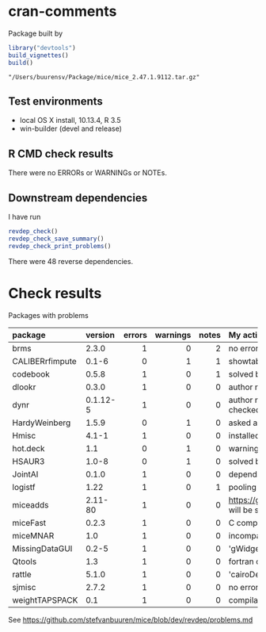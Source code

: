 cran-comments
================

Package built by

``` r
library("devtools")
build_vignettes()
build()
```

`"/Users/buurensv/Package/mice/mice_2.47.1.9112.tar.gz"`

Test environments
-----------------

-   local OS X install, 10.13.4, R 3.5
-   win-builder (devel and release)

R CMD check results
-------------------

There were no ERRORs or WARNINGs or NOTEs.

Downstream dependencies
-----------------------

I have run

``` r
revdep_check()
revdep_check_save_summary()
revdep_check_print_problems()
```

There were 48 reverse dependencies.

Check results
=============

Packages with problems

<table>
<colgroup>
<col width="19%" />
<col width="11%" />
<col width="9%" />
<col width="11%" />
<col width="8%" />
<col width="40%" />
</colgroup>
<thead>
<tr class="header">
<th align="left">package</th>
<th align="left">version</th>
<th align="right">errors</th>
<th align="right">warnings</th>
<th align="right">notes</th>
<th align="left">My actions</th>
</tr>
</thead>
<tbody>
<tr class="odd">
<td align="left">brms</td>
<td align="left">2.3.0</td>
<td align="right">1</td>
<td align="right">0</td>
<td align="right">2</td>
<td align="left">no error in brms 2.3.1 (SOLVED)</td>
</tr>
<tr class="even">
<td align="left">CALIBERrfimpute</td>
<td align="left">0.1-6</td>
<td align="right">0</td>
<td align="right">1</td>
<td align="right">1</td>
<td align="left">showtable() in simstudy_survival defunct - author noted</td>
</tr>
<tr class="odd">
<td align="left">codebook</td>
<td align="left">0.5.8</td>
<td align="right">1</td>
<td align="right">0</td>
<td align="right">1</td>
<td align="left">solved by change in md.pattern()</td>
</tr>
<tr class="even">
<td align="left">dlookr</td>
<td align="left">0.3.0</td>
<td align="right">1</td>
<td align="right">0</td>
<td align="right">0</td>
<td align="left">author noted, not related to mice (SOLVED)</td>
</tr>
<tr class="odd">
<td align="left">dynr</td>
<td align="left">0.1.12-5</td>
<td align="right">1</td>
<td align="right">0</td>
<td align="right">0</td>
<td align="left">author noted, needs additional local installs, not further checked</td>
</tr>
<tr class="even">
<td align="left">HardyWeinberg</td>
<td align="left">1.5.9</td>
<td align="right">0</td>
<td align="right">1</td>
<td align="right">0</td>
<td align="left">asked author whether error could be correct</td>
</tr>
<tr class="odd">
<td align="left">Hmisc</td>
<td align="left">4.1-1</td>
<td align="right">1</td>
<td align="right">0</td>
<td align="right">0</td>
<td align="left">installed by hand</td>
</tr>
<tr class="even">
<td align="left">hot.deck</td>
<td align="left">1.1</td>
<td align="right">0</td>
<td align="right">1</td>
<td align="right">0</td>
<td align="left">warning unrelated to mice</td>
</tr>
<tr class="odd">
<td align="left">HSAUR3</td>
<td align="left">1.0-8</td>
<td align="right">0</td>
<td align="right">1</td>
<td align="right">0</td>
<td align="left">solved by reverting print.mira, broom naming, author noted</td>
</tr>
<tr class="even">
<td align="left">JointAI</td>
<td align="left">0.1.0</td>
<td align="right">1</td>
<td align="right">0</td>
<td align="right">0</td>
<td align="left">depends on external JAGS, not further checked</td>
</tr>
<tr class="odd">
<td align="left">logistf</td>
<td align="left">1.22</td>
<td align="right">1</td>
<td align="right">0</td>
<td align="right">1</td>
<td align="left">pooling code not compatible - author noted</td>
</tr>
<tr class="even">
<td align="left">miceadds</td>
<td align="left">2.11-80</td>
<td align="right">1</td>
<td align="right">0</td>
<td align="right">0</td>
<td align="left"><a href="https://github.com/alexanderrobitzsch/miceadds/issues/6" class="uri">https://github.com/alexanderrobitzsch/miceadds/issues/6</a>, will be solved in next release</td>
</tr>
<tr class="odd">
<td align="left">miceFast</td>
<td align="left">0.2.3</td>
<td align="right">1</td>
<td align="right">0</td>
<td align="right">0</td>
<td align="left">C compilation errors</td>
</tr>
<tr class="even">
<td align="left">miceMNAR</td>
<td align="left">1.0</td>
<td align="right">1</td>
<td align="right">0</td>
<td align="right">0</td>
<td align="left">incompatible mice.impute.hecknorm(), author noted</td>
</tr>
<tr class="odd">
<td align="left">MissingDataGUI</td>
<td align="left">0.2-5</td>
<td align="right">1</td>
<td align="right">0</td>
<td align="right">0</td>
<td align="left">'gWidgetsRGtk2', 'cairoDevice' not available</td>
</tr>
<tr class="even">
<td align="left">Qtools</td>
<td align="left">1.3</td>
<td align="right">1</td>
<td align="right">0</td>
<td align="right">0</td>
<td align="left">fortran compilation errors, author noted</td>
</tr>
<tr class="odd">
<td align="left">rattle</td>
<td align="left">5.1.0</td>
<td align="right">1</td>
<td align="right">0</td>
<td align="right">0</td>
<td align="left">'cairoDevice' not available</td>
</tr>
<tr class="even">
<td align="left">sjmisc</td>
<td align="left">2.7.2</td>
<td align="right">1</td>
<td align="right">0</td>
<td align="right">0</td>
<td align="left">no errors found in sjmisc 2.7.2 (SOLVED)</td>
</tr>
<tr class="odd">
<td align="left">weightTAPSPACK</td>
<td align="left">0.1</td>
<td align="right">1</td>
<td align="right">0</td>
<td align="right">0</td>
<td align="left">compilation error in Rglpk</td>
</tr>
</tbody>
</table>

See <https://github.com/stefvanbuuren/mice/blob/dev/revdep/problems.md>
